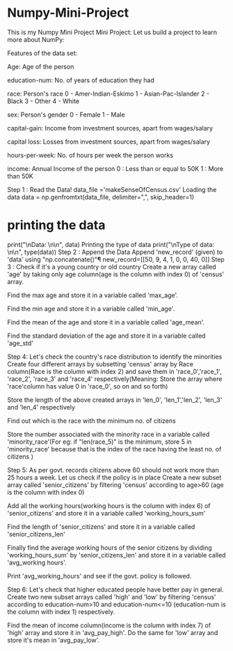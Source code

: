 # Numpy-Mini-Project
This is my Numpy Mini Project
Mini Project:
Let us build a project to learn more about NumPy:

Features of the data set:

Age: Age of the person

education-num: No. of years of education they had

race: Person's race 0 - Amer-Indian-Eskimo
1 - Asian-Pac-Islander
2 - Black
3 - Other
4 - White

sex: Person's gender 0 - Female
1 - Male

capital-gain: Income from investment sources, apart from wages/salary

capital loss: Losses from investment sources, apart from wages/salary

hours-per-week: No. of hours per week the person works

income: Annual Income of the person
0 : Less than or equal to 50K
1 : More than 50K

Step 1 : Read the Data!
data_file ='makeSenseOfCensus.csv'
Loading the data
data = np.genfromtxt(data_file, delimiter=",", skip_header=1)

# printing the data

print("\nData: \n\n", data)
Printing the type of data
print("\nType of data: \n\n", type(data))
Step 2 : Append the Data
Append 'new_record' (given) to 'data' using "np.concatenate()"¶
new_record=[[50, 9, 4, 1, 0, 0, 40, 0]]
Step 3 : Check if it's a young country or old country
Create a new array called 'age' by taking only age column(age is the column with index 0) of 'census' array.

Find the max age and store it in a variable called 'max_age'.

Find the min age and store it in a variable called 'min_age'.

Find the mean of the age and store it in a variable called 'age_mean'.

Find the standard deviation of the age and store it in a variable called 'age_std'

Step 4: Let's check the country's race distribution to identify the minorities
Create four different arrays by subsetting 'census' array by Race column(Race is the column with index 2) and save them in 'race_0','race_1', 'race_2', 'race_3' and 'race_4' respectively(Meaning: Store the array where 'race'column has value 0 in 'race_0', so on and so forth)

Store the length of the above created arrays in 'len_0', 'len_1','len_2', 'len_3' and 'len_4' respectively

Find out which is the race with the minimum no. of citizens

Store the number associated with the minority race in a variable called 'minority_race'(For eg: if "len(race_5)" is the minimum, store 5 in 'minority_race' because that is the index of the race having the least no. of citizens )

Step 5: As per govt. records citizens above 60 should not work more than 25 hours a week. Let us check if the policy is in place
Create a new subset array called 'senior_citizens' by filtering 'census' according to age>60 (age is the column with index 0)

Add all the working hours(working hours is the column with index 6) of 'senior_citizens' and store it in a variable called 'working_hours_sum'

Find the length of 'senior_citizens' and store it in a variable called 'senior_citizens_len'

Finally find the average working hours of the senior citizens by dividing 'working_hours_sum' by 'senior_citizens_len' and store it in a variable called 'avg_working hours'.

Print 'avg_working_hours' and see if the govt. policy is followed.

Step 6: Let's check that higher educated people have better pay in general.
Create two new subset arrays called 'high' and 'low' by filtering 'census' according to education-num>10 and education-num<=10 (education-num is the column with index 1) respectively.

Find the mean of income column(income is the column with index 7) of 'high' array and store it in 'avg_pay_high'. Do the same for 'low' array and store it's mean in 'avg_pay_low'.
